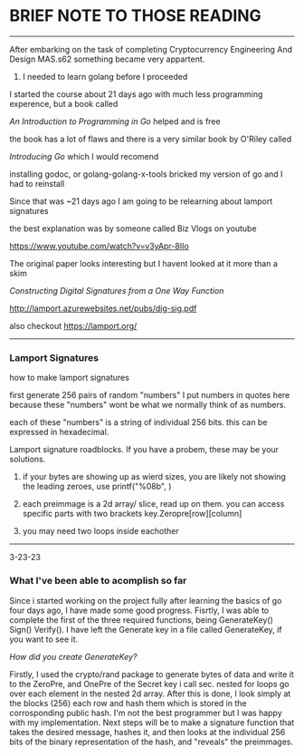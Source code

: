 # BRIEF NOTE TO THOSE READING #
---
After embarking on the task of completing Cryptocurrency Engineering And Design MAS.s62
something became very appartent.

1. I needed to learn golang before I proceeded 

I started the course about 21 days ago with much less programming experence, but a book called

*An Introduction to Programming in Go* helped and is free

the book has a lot of flaws and there is a very similar book by O'Riley called

*Introducing Go* which I would recomend

installing godoc, or golang-golang-x-tools bricked my version of go and I had to reinstall

Since that was ~21 days ago I am going to be relearning about lamport signatures 

the best explanation was by someone called Biz Vlogs on youtube 

https://www.youtube.com/watch?v=v3yApr-8IIo

The original paper looks interesting but I havent looked at it more than a skim

*Constructing Digital Signatures from a One Way Function*

http://lamport.azurewebsites.net/pubs/dig-sig.pdf

also checkout https://lamport.org/ 

---
### Lamport Signatures ###

how to make lamport signatures

first generate 256 pairs of random "numbers" I put numbers in quotes here
because these "numbers" wont be what we normally think of as numbers.

each of these "numbers" is a string of individual 256 bits. this can be expressed in
hexadecimal.



Lamport signature roadblocks. If you have a probem, these may be your solutions.

1. if your bytes are showing up as wierd sizes, you are likely not showing 
the leading zeroes, use printf("%08b", <thing to be printed>) 

2. each preimmage is a 2d array/ slice, read up on them. you can access specific
parts with two brackets key.Zeropre[row][column]

3. you may need two loops inside eachother


---

3-23-23

### What I've been able to acomplish so far ###

Since i started working on the project fully after learning the basics of go
four days ago, I have made some good progress. Fisrtly, I was able to complete
the first of the three required functions, being GenerateKey() Sign() Verify().
I have left the Generate key in a file called GenerateKey, if you want to see 
it. 

*How did you create GenerateKey?*

Firstly, I used the crypto/rand package to generate bytes of data and write it to the
ZeroPre, and OnePre of the Secret key i call sec. nested for loops go over each element
in the nested 2d array. After this is done, I look simply at the blocks (256) each row
and hash them which is stored in the corrosponding public hash. I'm not the best programmer
but I was happy with my implementation. Next steps will be to make a signature function that
takes the desired message, hashes it, and then looks at the individual 256 bits of the binary
representation of the hash, and "reveals" the preimmages.
